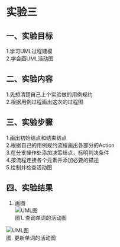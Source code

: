# 实验三

## 一、实验目标

1.学习UML过程建模  
2.学会画UML活动图

## 二、实验内容

1.先想清楚自己上个实验做的用例规约  
2.根据用例过程画出这次的过程图  

## 三、实验步骤  

1.画出初始结点和结束结点  
2.根据自己的用例规约流程画出各部分的Action  
3.在分支操作处添加决策结点，标明判决条件  
4.按流程连接各个元素并添加必要的描述  
5.绘制并检查活动图


## 四、实验结果

1. 画图  
![UML图](https://raw.githubusercontent.com/zxc9711/uml-modeling-2020/master/students/1714080902128/ActivityDiagram1.jpg)  
图1. 查询单词的活动图  
  
![UML图](https://raw.githubusercontent.com/zxc9711/uml-modeling-2020/master/students/1714080902128/ActivityDiagram2.jpg)  
图. 更新单词的活动图  
